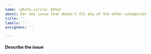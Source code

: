 ```yaml
---
name: :white_circle: Other
about: For any issue that doesn't fit any of the other categories
title: ''
labels: ''
assignees: ''

---
```


#### Describe the issue
<!--
Please try to be as specific as possible.
-->
